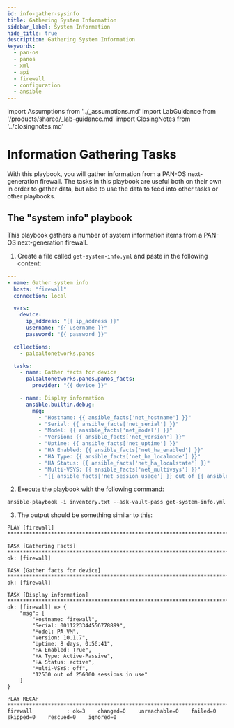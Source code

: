```yaml
---
id: info-gather-sysinfo
title: Gathering System Information
sidebar_label: System Information
hide_title: true
description: Gathering System Information
keywords:
  - pan-os
  - panos
  - xml
  - api
  - firewall
  - configuration
  - ansible
---
```


import Assumptions from '../\_assumptions.md'
import LabGuidance from '/products/shared/\_lab-guidance.md'
import ClosingNotes from '../closingnotes.md'

# Information Gathering Tasks

With this playbook, you will gather information from a PAN-OS next-generation firewall. The tasks in this playbook are useful both on their own in order to gather data, but also to use the data to feed into other tasks or other playbooks.

<Assumptions />

<LabGuidance />

## The "system info" playbook

This playbook gathers a number of system information items from a PAN-OS next-generation firewall.

1. Create a file called `get-system-info.yml` and paste in the following content:

```yaml
---
- name: Gather system info
  hosts: "firewall"
  connection: local

  vars:
    device:
      ip_address: "{{ ip_address }}"
      username: "{{ username }}"
      password: "{{ password }}"

  collections:
    - paloaltonetworks.panos

  tasks:
    - name: Gather facts for device
      paloaltonetworks.panos.panos_facts:
        provider: "{{ device }}"

    - name: Display information
      ansible.builtin.debug:
        msg:
          - "Hostname: {{ ansible_facts['net_hostname'] }}"
          - "Serial: {{ ansible_facts['net_serial'] }}"
          - "Model: {{ ansible_facts['net_model'] }}"
          - "Version: {{ ansible_facts['net_version'] }}"
          - "Uptime: {{ ansible_facts['net_uptime'] }}"
          - "HA Enabled: {{ ansible_facts['net_ha_enabled'] }}"
          - "HA Type: {{ ansible_facts['net_ha_localmode'] }}"
          - "HA Status: {{ ansible_facts['net_ha_localstate'] }}"
          - "Multi-VSYS: {{ ansible_facts['net_multivsys'] }}"
          - "{{ ansible_facts['net_session_usage'] }} out of {{ ansible_facts['net_session_max'] }} sessions in use"
```

2. Execute the playbook with the following command:

```
ansible-playbook -i inventory.txt --ask-vault-pass get-system-info.yml
```

3. The output should be something similar to this:

```
PLAY [firewall] ********************************************************************************************

TASK [Gathering Facts] *************************************************************************************
ok: [firewall]

TASK [Gather facts for device] *****************************************************************************
ok: [firewall]

TASK [Display information] *********************************************************************************
ok: [firewall] => {
    "msg": [
        "Hostname: firewall",
        "Serial: 0011223344556778899",
        "Model: PA-VM",
        "Version: 10.1.7",
        "Uptime: 8 days, 0:56:41",
        "HA Enabled: True",
        "HA Type: Active-Passive",
        "HA Status: active",
        "Multi-VSYS: off",
        "12530 out of 256000 sessions in use"
    ]
}

PLAY RECAP *************************************************************************************************
firewall           : ok=3    changed=0    unreachable=0    failed=0    skipped=0    rescued=0    ignored=0
```

<ClosingNotes components={props.components} />
